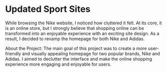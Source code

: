 # Updated Sport Sites
While browsing the Nike website, I noticed how cluttered it felt. At its core, it is an online store, but I strongly believe that shopping online can be transformed into an enjoyable experience with an exciting site design. As a result, I decided to revamp the homepage for both Nike and Adidas.

About the Project:
The main goal of this project was to create a more user-friendly and visually appealing homepage for two popular brands, Nike and Adidas. I aimed to declutter the interface and make the online shopping experience more engaging and enjoyable for users.
